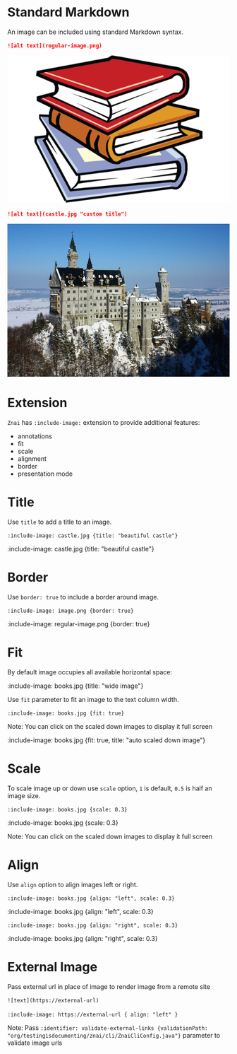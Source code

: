 # Standard Markdown

An image can be included using standard Markdown syntax.

```markdown
![alt text](regular-image.png)
```

![alt text](regular-image.png)

```markdown {title: "with title"}
![alt text](castle.jpg "custom title")
```

![alt text](castle.jpg "custom title")

# Extension

`Znai` has `:include-image:` extension to provide additional features:
* annotations
* fit 
* scale
* alignment
* border
* presentation mode

# Title

Use `title` to add a title to an image.

    :include-image: castle.jpg {title: "beautiful castle"}
    
:include-image: castle.jpg {title: "beautiful castle"}

# Border

Use `border: true` to include a border around image.

    :include-image: image.png {border: true}
    
:include-image: regular-image.png {border: true}

# Fit

By default image occupies all available horizontal space:

:include-image: books.jpg {title: "wide image"}

Use `fit` parameter to fit an image to the text column width.

    :include-image: books.jpg {fit: true}

Note: You can click on the scaled down images to display it full screen

:include-image: books.jpg {fit: true, title: "auto scaled down image"}

# Scale

To scale image up or down use `scale` option, `1` is default, `0.5` is half an image size.   
    
    :include-image: books.jpg {scale: 0.3}

:include-image: books.jpg {scale: 0.3}

Note: You can click on the scaled down images to display it full screen

# Align

Use `align` option to align images left or right. 

    :include-image: books.jpg {align: "left", scale: 0.3}
    
:include-image: books.jpg {align: "left", scale: 0.3}

    :include-image: books.jpg {align: "right", scale: 0.3}
    
:include-image: books.jpg {align: "right", scale: 0.3}

# External Image

Pass external url in place of image to render image from a remote site 

    ![text](https://external-url)

    :include-image: https://external-url { align: "left" }

Note: Pass `:identifier: validate-external-links {validationPath: "org/testingisdocumenting/znai/cli/ZnaiCliConfig.java"}` parameter to validate image urls